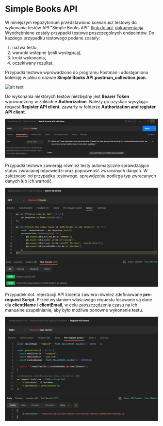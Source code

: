 # Simple Books API
W niniejszym repozytorium przedstawiono scenariusz testowy do wykonania testów API "Simple Books API" ([link do api](https://simple-books-api.glitch.me), 
[dokumentacja](https://github.com/vdespa/introduction-to-postman-course/blob/main/simple-books-api.md). 
Wyodrębnione zostały przypadki testowe poszczególnych endpointów. Do każdego przypadku testowego podane zostały:

1) nazwa testu,
2) warunki wstępne (jeśli występują),
3) kroki wykonania,
4) oczekiwany rezultat.

Przypadki testowe wprowadzono do programu Postman i udostępniono kolekcję w pliku o nazwie **Simple Books API.postman_collection.json**.

![alt text](/../main/collection%20preview.jpg?raw=true)


Do wykonania niektórych testów niezbędny jest **Bearer Token** wprowadzony w zakładce **Authorization**. Należy go uzyskać wysyłając request **Register API client**, zawarty w folderze **Authorization and register API client**.

![alt text](https://github.com/MichalakMarta/Simple_Books_API/blob/main/bearerToken.png)

Przypadki testowe zawierają również testy automatyczne sprawdzające status zwracanej odpowiedzi oraz poprawność zwracanych danych. W zależności od przypadku testowego, sprawdzeniu podlega typ zwracanych danych lub ich wartość. 

![alt text](https://github.com/MichalakMarta/Simple_Books_API/blob/main/listOfAllBooks.png)

Przypadek dot. rejestracji API kloenta zawiera również zdefiniowane **pre-request Script**. Przed wysłaniem właściwego requestu losowane są dane dla **clientName** i **clientEmail**, w celu zaoszczędzenia czasu na ich manualne uzupełnianie, aby było możliwe ponowne wykonanie testu. 

![alt text](https://github.com/MichalakMarta/Simple_Books_API/blob/main/registerAPIClient.png)

